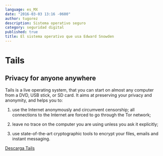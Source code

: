 ```yaml
---
language: es_MX
date: "2016-03-03 13:16 -0600"
author: tugorez
description: Sistema operativo seguro
category: seguridad digital
published: true
title: El sistema operativo que usa Edward Snowden
---
```


# Tails
## Privacy for anyone anywhere

Tails is a live operating system, that you can start on almost any computer from a DVD, USB stick, or SD card. It aims at preserving your privacy and anonymity, and helps you to:

1. use the Internet anonymously and circumvent censorship;
all connections to the Internet are forced to go through the Tor network;

2. leave no trace on the computer you are using unless you ask it explicitly;

3. use state-of-the-art cryptographic tools to encrypt your files, emails and instant messaging.

[Descarga Tails](https://tails.boum.org/ "Descarga tails")